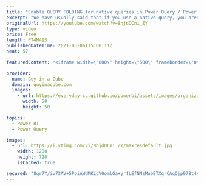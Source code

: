 ```yaml
---
title: "Enable QUERY FOLDING for native queries in Power Query / Power BI"
excerpt: "We have usually said that if you use a native query, you break query folding in Power Query. Interesting. There may be a way to enable it in Power BI! Patrick shows you how.  Chris Webb Blog: https://blog.crossjoin.co.uk/2021/02/21/query-folding-on-sql-queries-in-power-query-using-value-nativequery-and-enablefoldingtrue/"
originalUrl: https://youtube.com/watch?v=8hjdOCni_ZY
type: video
price: Free
length: PT4M41S
publishedDateTime: 2021-05-06T15:00:11Z
heat: 57

featuredContent: "<iframe width=\"800\" height=\"500\" frameborder=\"0\" src=\"https://www.youtube.com/embed/8hjdOCni_ZY\" allow=\"accelerometer; autoplay; encrypted-media; gyroscope; picture-in-picture\" allowfullscreen></iframe>"

provider:
  name: Guy in a Cube
  domain: guyinacube.com
  images:
    - url: https://everyday-cc.github.io/powerbi/assets/images/organizations/guyinacube.com-50x50.jpg
      width: 50
      height: 50

topics:
  - Power BI
  - Power Query

images:
  - url: https://i.ytimg.com/vi/8hjdOCni_ZY/maxresdefault.jpg
    width: 1280
    height: 720
    isCached: true

secured: "8gr7Y/iv73AV+5PoiAWdMKLcV0omLGa+yrfLEfNNzMubETXgrCAqOjp978t4A6PXztuTPQMzrkOnsYehMM9/VWEAr+sYWh4j+ddTAnKy45kiuNx0FevOhJYremFtTIV6HPHuEy5lotxTqfktqtFrGRp+xPgOt4IZyXg+NQ8cswup+m6pB/wWCXIA3t2yyBjFhGaujyzbNUYE2ide9uhUY8qIKAJkKEZz0kLK/P2UsTYDUZl0GOSgwMlrr/r1RCP3Ubez8i5cRfC7zXWtJTR96CzDyRCy77FR9OaZQmtGXurbzqHbR/24jp7JZeHtpwxLjtA8xITM793ltpLhRX8ftJonsAOx48uDRwzUUZ1FurmI11wOjPvm+VBeY3CI4xaIYDQbd7rETeC2dVmsPT2Y+nSIAzaV67DnP07XPBkMwfk=;3uDHhA7HiRh81CW2YmwIRg=="
---
```


